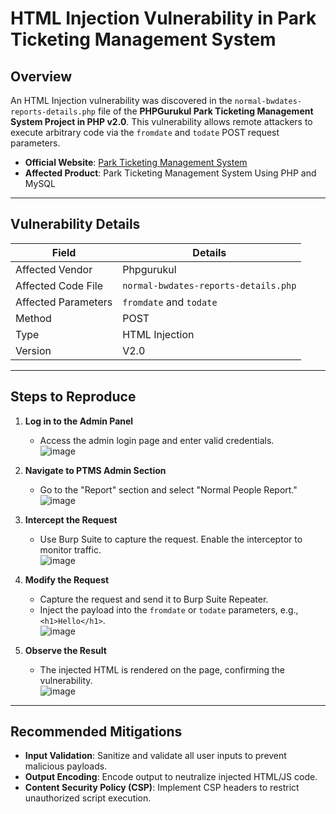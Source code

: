 # HTML Injection Vulnerability in Park Ticketing Management System

## Overview
An HTML Injection vulnerability was discovered in the `normal-bwdates-reports-details.php` file of the **PHPGurukul Park Ticketing Management System Project in PHP v2.0**. This vulnerability allows remote attackers to execute arbitrary code via the `fromdate` and `todate` POST request parameters.

- **Official Website**: [Park Ticketing Management System](https://phpgurukul.com/park-ticketing-management-system-using-php-and-mysql/)  
- **Affected Product**: Park Ticketing Management System Using PHP and MySQL  

---

## Vulnerability Details
| **Field**           | **Details**                                                                 |
|----------------------|-----------------------------------------------------------------------------|
| Affected Vendor      | Phpgurukul                                                                  |
| Affected Code File   | `normal-bwdates-reports-details.php`                                        |
| Affected Parameters  | `fromdate` and `todate`                                                     |
| Method               | POST                                                                        |
| Type                 | HTML Injection                                                              |
| Version              | V2.0                                                                       |

---

## Steps to Reproduce
1. **Log in to the Admin Panel**  
   - Access the admin login page and enter valid credentials.  
   ![image](https://github.com/user-attachments/assets/97db1532-70a6-49a2-9d30-678374a25cad)
  
2. **Navigate to PTMS Admin Section**  
   - Go to the "Report" section and select "Normal People Report."  
   ![image](https://github.com/user-attachments/assets/37433f5e-46d6-4242-be2d-75c0c93a2223)
  
3. **Intercept the Request**  
   - Use Burp Suite to capture the request. Enable the interceptor to monitor traffic.  
   ![image](https://github.com/user-attachments/assets/e2160783-0c0b-464b-b147-c9cb57e47296)

4. **Modify the Request**  
   - Capture the request and send it to Burp Suite Repeater.  
   - Inject the payload into the `fromdate` or `todate` parameters, e.g., `<h1>Hello</h1>`.  
   ![image](https://github.com/user-attachments/assets/122040ab-e696-4579-98bf-aa9af8322629)
  
5. **Observe the Result**  
   - The injected HTML is rendered on the page, confirming the vulnerability.  
   ![image](https://github.com/user-attachments/assets/45ee8da5-2169-4b9b-9ad0-c5b83f7a7224)

---

## Recommended Mitigations
- **Input Validation**: Sanitize and validate all user inputs to prevent malicious payloads.  
- **Output Encoding**: Encode output to neutralize injected HTML/JS code.  
- **Content Security Policy (CSP)**: Implement CSP headers to restrict unauthorized script execution.  
